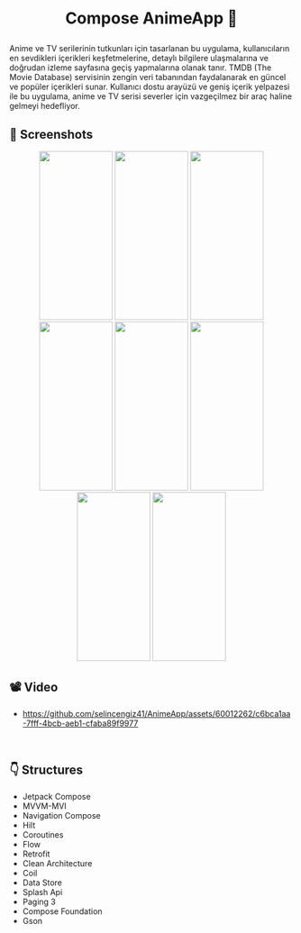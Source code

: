 # <p align="center"> Compose AnimeApp 🎥 </p>

Anime ve TV serilerinin tutkunları için tasarlanan bu uygulama, kullanıcıların en sevdikleri içerikleri keşfetmelerine, detaylı bilgilere ulaşmalarına ve doğrudan izleme sayfasına geçiş yapmalarına olanak tanır. TMDB (The Movie Database) servisinin zengin veri tabanından faydalanarak en güncel ve popüler içerikleri sunar. Kullanıcı dostu arayüzü ve geniş içerik yelpazesi ile bu uygulama, anime ve TV serisi severler için vazgeçilmez bir araç haline gelmeyi hedefliyor.

<!-- Screenshots -->
## 📸 Screenshots
<p align="center">
  <img src="https://github.com/selincengiz41/AnimeApp/assets/60012262/e6bb0dd7-0ec6-43c0-9f11-8f0cb677e5f3" width="130" height="300"/> 
  <img src="https://github.com/selincengiz41/AnimeApp/assets/60012262/9b818afb-1f92-413b-92a1-aa72fd24008f" width="130" height="300"/> 
  <img src="https://github.com/selincengiz41/AnimeApp/assets/60012262/ca728287-f4a0-458e-9491-3a9c873b1d00" width="130" height="300"/>
  <img src="https://github.com/selincengiz41/AnimeApp/assets/60012262/f5a374d2-d0ab-40a8-8810-ce4e7e4fb38d" width="130" height="300"/>
  <img src="https://github.com/selincengiz41/AnimeApp/assets/60012262/1cd70d16-2fc7-450d-8a70-f4511abd4876" width="130" height="300"/>
  <img src="https://github.com/selincengiz41/AnimeApp/assets/60012262/ded25e66-2060-4d50-a87b-8acb333ab44c" width="130" height="300"/>
  <img src="https://github.com/selincengiz41/AnimeApp/assets/60012262/c5466380-4a57-4825-8780-5d3037e77ab4" width="130" height="300"/>
  <img src="https://github.com/selincengiz41/AnimeApp/assets/60012262/97d0c6d0-cd8f-4cb5-a415-834c98b55d0e" width="130" height="300"/>
  


</p>

## 📽 Video 

- https://github.com/selincengiz41/AnimeApp/assets/60012262/c6bca1aa-7fff-4bcb-aeb1-cfaba89f9977


  
<br>

## :point_down: Structures 
- Jetpack Compose
- MVVM-MVI
- Navigation Compose
- Hilt
- Coroutines
- Flow
- Retrofit
- Clean Architecture
- Coil
- Data Store
- Splash Api
- Paging 3
- Compose Foundation
- Gson

